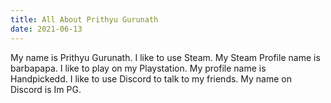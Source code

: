 ```yaml
---
title: All About Prithyu Gurunath
date: 2021-06-13
---
```


My name is Prithyu Gurunath. 
I like to use Steam. My Steam Profile name is barbapapa.
I like to play on my Playstation. My profile name is Handpickedd.
I like to use Discord to talk to my friends. My name on Discord is Im PG.
